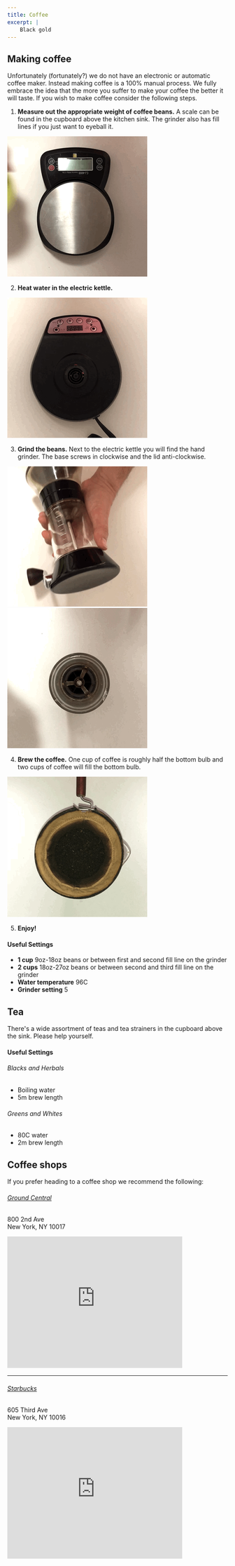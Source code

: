 ```yaml
---
title: Coffee
excerpt: |
    Black gold
---
```


## Making coffee

Unfortunately (fortunately?) we do not have an electronic or automatic coffee maker. Instead making coffee is a 100% manual process. We fully embrace the idea that the more you suffer to make your coffee the better it will taste. If you wish to make coffee consider the following steps.

1. **Measure out the appropriate weight of coffee beans.** A scale can be found in the cupboard above the kitchen sink. The grinder also has fill lines if you just want to eyeball it.

  ![Weigh Beans](/images/weigh_beans.gif "Weigh Beans")

2. **Heat water in the electric kettle.**

  ![Heat Water](/images/heat_water.gif "Heat Water")

3. **Grind the beans.** Next to the electric kettle you will find the hand grinder. The base screws in clockwise and the lid anti-clockwise.

  ![Open Grinder](/images/open_grinder.gif "Open Grinder")
  ![Add Beans](/images/add_beans.gif "Add Beans")

4. **Brew the coffee.** One cup of coffee is roughly half the bottom bulb and two cups of coffee will fill the bottom bulb.

  ![Brew Coffee](/images/brew_coffee.gif "Brew Coffee")

5. **Enjoy!**

#### Useful Settings

- **1 cup** 9oz-18oz beans or between first and second fill line on the grinder
- **2 cups** 18oz-27oz beans or between second and third fill line on the grinder
- **Water temperature** 96C
- **Grinder setting** 5

## Tea

There's a wide assortment of teas and tea strainers in the cupboard above the sink. Please help yourself.

####  Useful Settings
###### Blacks and Herbals
- Boiling water
- 5m brew length

###### Greens and Whites
- 80C water
- 2m brew length

## Coffee shops

If you prefer heading to a coffee shop we recommend the following:

###### [Ground Central](https://www.ground-central.com/)
800 2nd Ave<br />
New York, NY 10017

<iframe src="https://www.google.com/maps/embed?pb=!1m28!1m12!1m3!1d1511.302474677877!2d-73.97377424175976!3d40.74871749483199!2m3!1f0!2f0!3f0!3m2!1i1024!2i768!4f13.1!4m13!3e6!4m5!1s0x89c25904c7129bc1%3A0xe53db81950dc6b15!2s330+East+39th+Street%2C+New+York%2C+NY!3m2!1d40.7472394!2d-73.97242469999999!4m5!1s0x89c2590337430ec9%3A0x2beaf4f8d16a0c3a!2sGround+Central%2C+2nd+Avenue%2C+New+York%2C+NY!3m2!1d40.7501232!2d-73.9717491!5e0!3m2!1sen!2sus!4v1503700677332" width="400" height="300" frameborder="0" style="border:0" allowfullscreen></iframe>

***

###### [Starbucks](https://www.starbucks.com/)
605 Third Ave<br />
New York, NY 10016

<iframe src="https://www.google.com/maps/embed?pb=!1m28!1m12!1m3!1d1511.3122290743622!2d-73.97516939175976!3d40.74828829483196!2m3!1f0!2f0!3f0!3m2!1i1024!2i768!4f13.1!4m13!3e6!4m5!1s0x89c25904c7129bc1%3A0xe53db81950dc6b15!2s330+East+39th+Street%2C+New+York%2C+NY!3m2!1d40.7472394!2d-73.97242469999999!4m5!1s0x89c259047619181f%3A0x68236b23ed53aa3c!2sStarbucks%2C+605+Third+Ave%2C+New+York%2C+NY+10016!3m2!1d40.749026699999995!2d-73.9752118!5e0!3m2!1sen!2sus!4v1503700638007" width="400" height="300" frameborder="0" style="border:0" allowfullscreen></iframe>
